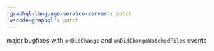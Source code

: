 ```yaml
---
'graphql-language-service-server': patch
'vscode-graphql': patch
---
```


major bugfixes with `onDidChange` and `onDidChangeWatchedFiles` events
